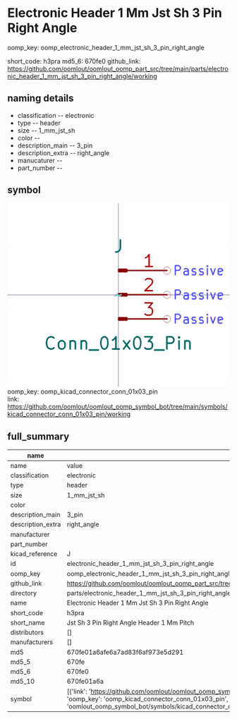 # Electronic Header 1 Mm Jst Sh 3 Pin Right Angle
oomp_key: oomp_electronic_header_1_mm_jst_sh_3_pin_right_angle 


short_code: h3pra
md5_6: 670fe0
github_link: https://github.com/oomlout/oomlout_oomp_part_src/tree/main/parts/electronic_header_1_mm_jst_sh_3_pin_right_angle/working
## naming details
* classification -- electronic
* type -- header
* size -- 1_mm_jst_sh
* color -- 
* description_main -- 3_pin
* description_extra -- right_angle
* manucaturer -- 
* part_number -- 



## symbol

![](symbol/0/working/working_600.png)  
oomp_key: oomp_kicad_connector_conn_01x03_pin  
link: https://github.com/oomlout/oomlout_oomp_symbol_bot/tree/main/symbols/kicad_connector_conn_01x03_pin/working  


## full_summary
| name | value | 
| --- | --- | 
| name | value | 
| classification | electronic | 
| type | header | 
| size | 1_mm_jst_sh | 
| color |  | 
| description_main | 3_pin | 
| description_extra | right_angle | 
| manufacturer |  | 
| part_number |  | 
| kicad_reference | J | 
| id | electronic_header_1_mm_jst_sh_3_pin_right_angle | 
| oomp_key | oomp_electronic_header_1_mm_jst_sh_3_pin_right_angle | 
| github_link | https://github.com/oomlout/oomlout_oomp_part_src/tree/main/parts/electronic_header_1_mm_jst_sh_3_pin_right_angle/working | 
| directory | parts/electronic_header_1_mm_jst_sh_3_pin_right_angle | 
| name | Electronic Header 1 Mm Jst Sh 3 Pin Right Angle | 
| short_code | h3pra | 
| short_name | Jst Sh 3 Pin Right Angle Header 1 Mm Pitch | 
| distributors | [] | 
| manufacturers | [] | 
| md5 | 670fe01a6afe6a7ad83f6af973e5d291 | 
| md5_5 | 670fe | 
| md5_6 | 670fe0 | 
| md5_10 | 670fe01a6a | 
| symbol | [{'link': 'https://github.com/oomlout/oomlout_oomp_symbol_bot/tree/main/symbols/kicad_connector_conn_01x03_pin', 'oomp_key': 'oomp_kicad_connector_conn_01x03_pin', 'directory': 'oomlout_oomp_symbol_bot/symbols/kicad_connector_conn_01x03_pin//working/working.kicad_sym'}] | 
